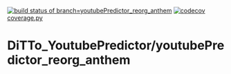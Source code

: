 [![build status of branch=youtubePredictor_reorg_anthem](https://travis-ci.com/ssw-695-spring-2021-group-afhk/DiTTo_YoutubePredictor_reorg_anthem.svg?branch=youtubePredictor_reorg_anthem)](https://travis-ci.com/ssw-695-spring-2021-group-afhk/DiTTo_YoutubePredictor/youtubePredictor_reorg_anthem)
[![codecov](https://codecov.io/gh/ssw-695-spring-2021-group-afhk/DiTTo_YoutubePredictor/branch/youtubePredictor_reorg_anthem/graph/badge.svg)](https://codecov.io/gh/ssw-695-spring-2021-group-afhk/DiTTo_YoutubePredictoryoutubePredictor_reorg_anthem)
[coverage.py](https://github.com/nedbat/coveragepy)
# DiTTo_YoutubePredictor/youtubePredictor_reorg_anthem
